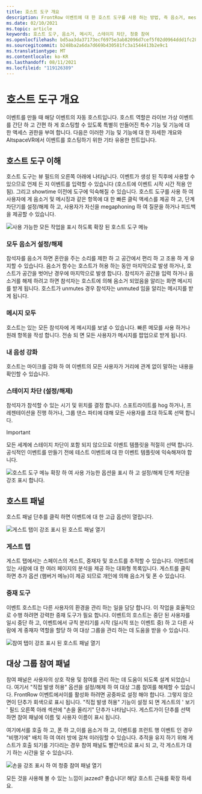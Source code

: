 ```yaml
---
title: 호스트 도구 개요
description: FrontRow 이벤트에 대 한 호스트 도구를 사용 하는 방법, 즉 음소거, messaging, 중재를 사용 하는 방법을 알아보세요.
ms.date: 02/10/2021
ms.topic: article
keywords: 호스트 도구, 음소거, 메시지, 스테이지 차단, 청중 참여
ms.openlocfilehash: bd5aa3da37173ecf6975e3ab82096d7cef5f02d0964ddd1fc28c078a31d0c520
ms.sourcegitcommit: b248ba2a6da7d669b430581fc3a1544413b2e9c1
ms.translationtype: MT
ms.contentlocale: ko-KR
ms.lasthandoff: 08/11/2021
ms.locfileid: "119126389"
---
```

# <a name="host-tools-overview"></a>호스트 도구 개요

이벤트를 만들 때 해당 이벤트의 자동 호스트입니다. 호스트 역할은 라이브 가상 이벤트를 간단 하 고 간편 하 게 호스팅할 수 있도록 특별히 만들어진 특수 기능 및 기능에 대 한 액세스 권한을 부여 합니다. 다음은 이러한 기능 및 기능에 대 한 자세한 개요와 AltspaceVR에서 이벤트를 호스팅하기 위한 기타 유용한 힌트입니다.

## <a name="understanding-host-tools"></a>호스트 도구 이해

호스트 도구는 뷰 필드의 오른쪽 아래에 나타납니다. 이벤트가 생성 된 직후에 사용할 수 있으므로 언제 든 지 이벤트를 입력할 수 있습니다 (호스트에 이벤트 시작 시간 적용 안 됨). 그리고 showtime 이전에 도구에 익숙해질 수 있습니다. 호스트 도구를 사용 하 여 사용자에 게 음소거 및 메시징과 같은 항목에 대 한 빠른 클릭 액세스를 제공 하 고, 단계 차단기를 설정/해제 하 고, 사용자가 자신을 megaphoning 하 여 질문을 하거나 피드백을 제공할 수 있습니다.

![사용 가능한 모든 작업을 표시 하도록 확장 된 호스트 도구 메뉴](images/host-tools-img-01.png) 

### <a name="toggle-mute-all"></a>모두 음소거 설정/해제

참석자를 음소거 하면 혼란을 주는 소리를 제한 하 고 공간에서 편리 하 고 조용 하 게 유지할 수 있습니다. 음소거 함수는 호스트가 허용 하는 동안 마지막으로 발생 하거나, 호스트가 공간을 벗어난 경우에 마지막으로 발생 합니다. 참석자가 공간을 입력 하거나 음소거를 해제 하려고 하면 참석자는 호스트에 의해 음소거 되었음을 알리는 화면 메시지를 받게 됩니다. 호스트가 unmutes 경우 참석자는 unmuted 임을 알리는 메시지를 받게 됩니다.

### <a name="message-all"></a>메시지 모두

호스트는 있는 모든 참석자에 게 메시지를 보낼 수 있습니다. 빠른 메모를 사용 하거나 원래 항목을 작성 합니다. 전송 되 면 모든 사용자가 메시지를 팝업으로 받게 됩니다.

### <a name="amplify-my-voice"></a>내 음성 강화

호스트는 마이크를 강화 하 여 이벤트의 모든 사용자가 거리에 관계 없이 말하는 내용을 확인할 수 있습니다.

### <a name="stage-blocking-onoff"></a>스테이지 차단 (설정/해제)

참석자가 참석할 수 있는 시기 및 위치를 결정 합니다. 스포트라이트를 hog 하거나, 프레젠테이션을 진행 하거나, 그룹 댄스 파티에 대해 모든 사용자를 초대 하도록 선택 합니다.

> [!IMPORTANT]
> 모든 세계에 스테이지 차단이 포함 되지 않으므로 이벤트 템플릿을 적절히 선택 합니다. 공식적인 이벤트를 만들기 전에 테스트 이벤트에 대 한 이벤트 템플릿에 익숙해져야 합니다.

![호스트 도구 메뉴 확장 하 여 사용 가능한 옵션을 표시 하 고 설정/해제 단계 차단을 강조 표시 합니다.](images/host-tools-img-02.png)

## <a name="host-panel"></a>호스트 패널

호스트 패널 단추를 클릭 하면 이벤트에 대 한 고급 옵션이 열립니다.

![게스트 탭이 강조 표시 된 호스트 패널 열기](images/host-tools-img-03.png)

### <a name="guests-tab"></a>게스트 탭

게스트 탭에서는 스페이스의 게스트, 중재자 및 호스트를 추적할 수 있습니다. 이벤트에 있는 사람에 대 한 여러 페이지의 분석을 제공 하는 대화형 목록입니다. 게스트를 클릭 하면 추가 옵션 (햄버거 메뉴)이 제공 되므로 개인에 의해 음소거 및 폰 수 있습니다.

### <a name="moderation-tools"></a>중재 도구

이벤트 호스트는 다른 사용자의 환경을 관리 하는 일을 담당 합니다. 이 작업을 효율적으로 수행 하려면 강력한 중재 도구가 필요 합니다. 이벤트의 호스트는 중단 된 사용자를 일시 중단 하 고, 이벤트에서 규칙 분리기를 시작 (일시적 또는 이벤트 중) 하 고 다른 사람에 게 중재자 역할을 할당 하 여 대상 그룹을 관리 하는 데 도움을 받을 수 있습니다.

![참여 탭이 강조 표시 된 호스트 패널 열기](images/host-tools-img-04.png)

## <a name="audience-participation-panel"></a>대상 그룹 참여 패널

참여 패널은 사용자의 상호 작용 및 참여를 관리 하는 데 도움이 되도록 설계 되었습니다. 여기서 "직접 발생 허용" 옵션을 설정/해제 하 여 대상 그룹 참여를 해제할 수 있습니다. FrontRow 이벤트에서이를 활성화 하려면 공중파로 설정 해야 합니다. 그렇지 않으면이 단추가 회색으로 표시 됩니다. "직접 발생 허용" 기능이 설정 되 면 게스트의 ' 보기 ' 필드 오른쪽 아래 섹션에 "손을 올리기" 단추가 나타납니다. 게스트가이 단추를 선택 하면 참여 패널에 이름 및 사용자 이름이 표시 됩니다. 

여기에서를 호출 하 고, 폰 하 고,이를 음소거 하 고, 이벤트를 프런트 행 이벤트 인 경우 "비행기에" 배치 하 여 여러 방에 걸쳐 미러링할 수 있습니다. 추적을 유지 하기 위해 게스트가 호출 되기를 기다리는 경우 참여 패널도 빨간색으로 표시 되 고, 각 게스트가 대기 하는 시간을 알 수 있습니다.
 
![손을 강조 표시 하 여 청중 참여 패널 열기](images/host-tools-img-05.png)

모든 것을 사용해 볼 수 있는 느낌이 jazzed? 좋습니다! 해당 호스트 근육를 확장 하세요.